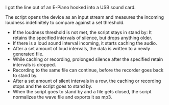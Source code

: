 I got the line out of an E-Piano hooked into a USB sound card. 

The script opens the device as an input stream and measures the incoming loudness indefinitely to compare against a set threshold.
- If the loudness threshold is not met, the script stays in stand by: It retains the specified intervals of silence, but drops anything older.
- If there is a loud sound interval incoming, it starts caching the audio.
- After a set amount of loud intervals, the data is written to a newly generated file.
- While caching or recording, prolonged silence after the specified retain intervals is dropped.
- Recording to the same file can continue, before the recorder goes back to stand by.
- After a set amount of silent intervals in a row, the caching or recording stops and the script goes to stand by.
- When the script goes to stand by and a file gets closed, the script normalizes the wave file and exports it as mp3.
